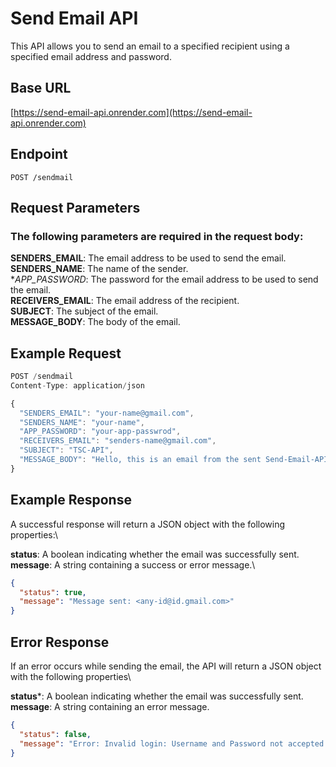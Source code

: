 # Send Email API

This API allows you to send an email to a specified recipient using a specified email address and password.

## Base URL

[https://send-email-api.onrender.com](https://send-email-api.onrender.com)

## Endpoint
`POST /sendmail`

## Request Parameters

### The following parameters are required in the request body:

**SENDERS_EMAIL**: The email address to be used to send the email.\
**SENDERS_NAME**: The name of the sender.\
**APP_PASSWORD*: The password for the email address to be used to send the email.\
**RECEIVERS_EMAIL**: The email address of the recipient.\
**SUBJECT**: The subject of the email.\
**MESSAGE_BODY**: The body of the email.

## Example Request

```javascript
POST /sendmail
Content-Type: application/json

{
  "SENDERS_EMAIL": "your-name@gmail.com",
  "SENDERS_NAME": "your-name",
  "APP_PASSWORD": "your-app-passwrod",
  "RECEIVERS_EMAIL": "senders-name@gmail.com",
  "SUBJECT": "TSC-API",
  "MESSAGE_BODY": "Hello, this is an email from the sent Send-Email-API"
}

```

## Example Response

A successful response will return a JSON object with the following properties:\

**status**: A boolean indicating whether the email was successfully sent.\
**message**: A string containing a success or error message.\

```json
{
  "status": true,
  "message": "Message sent: <any-id@id.gmail.com>"
}

```

## Error Response

If an error occurs while sending the email, the API will return a JSON object with the following properties\

**status***: A boolean indicating whether the email was successfully sent.\
**message**: A string containing an error message.

```json
{
  "status": false,
  "message": "Error: Invalid login: Username and Password not accepted."
}

```
